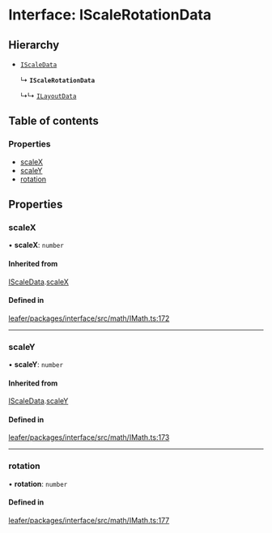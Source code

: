 # Interface: IScaleRotationData

## Hierarchy

- [`IScaleData`](IScaleData.md)

  ↳ **`IScaleRotationData`**

  ↳↳ [`ILayoutData`](ILayoutData.md)

## Table of contents

### Properties

- [scaleX](IScaleRotationData.md#scalex)
- [scaleY](IScaleRotationData.md#scaley)
- [rotation](IScaleRotationData.md#rotation)

## Properties

### scaleX

• **scaleX**: `number`

#### Inherited from

[IScaleData](IScaleData.md).[scaleX](IScaleData.md#scalex)

#### Defined in

[leafer/packages/interface/src/math/IMath.ts:172](https://github.com/leaferjs/leafer/blob/4821e21/packages/interface/src/math/IMath.ts#L172)

___

### scaleY

• **scaleY**: `number`

#### Inherited from

[IScaleData](IScaleData.md).[scaleY](IScaleData.md#scaley)

#### Defined in

[leafer/packages/interface/src/math/IMath.ts:173](https://github.com/leaferjs/leafer/blob/4821e21/packages/interface/src/math/IMath.ts#L173)

___

### rotation

• **rotation**: `number`

#### Defined in

[leafer/packages/interface/src/math/IMath.ts:177](https://github.com/leaferjs/leafer/blob/4821e21/packages/interface/src/math/IMath.ts#L177)
